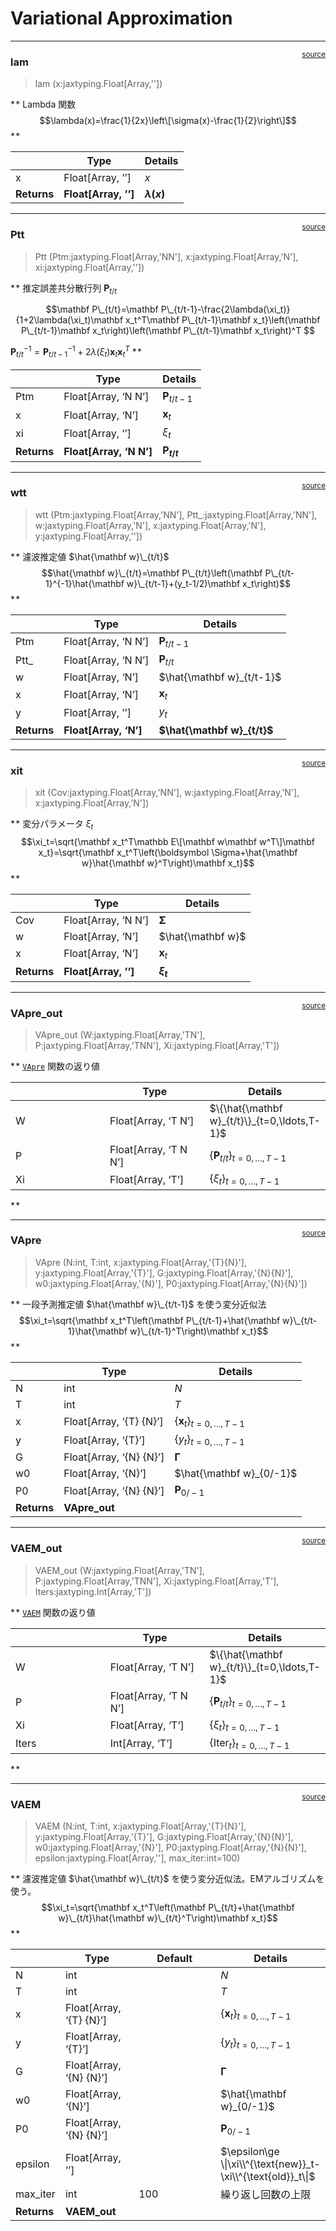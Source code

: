# Variational Approximation


<!-- WARNING: THIS FILE WAS AUTOGENERATED! DO NOT EDIT! -->

------------------------------------------------------------------------

<a
href="https://github.com/SuzuSys/KalmanPaper/blob/main/KalmanPaper/VA.py#L19"
target="_blank" style="float:right; font-size:smaller">source</a>

### lam

>  lam (x:jaxtyping.Float[Array,''])

* * Lambda 関数
$$\lambda(x)=\frac{1}{2x}\left\[\sigma(x)-\frac{1}{2}\right\]$$
* *

<table>
<thead>
<tr>
<th></th>
<th><strong>Type</strong></th>
<th><strong>Details</strong></th>
</tr>
</thead>
<tbody>
<tr>
<td>x</td>
<td>Float[Array, ’’]</td>
<td><span class="math inline"><em>x</em></span></td>
</tr>
<tr>
<td><strong>Returns</strong></td>
<td><strong>Float[Array, ’’]</strong></td>
<td><strong><span
class="math inline"><em>λ</em>(<em>x</em>)</span></strong></td>
</tr>
</tbody>
</table>

------------------------------------------------------------------------

<a
href="https://github.com/SuzuSys/KalmanPaper/blob/main/KalmanPaper/EKF.py#L19"
target="_blank" style="float:right; font-size:smaller">source</a>

### Ptt

>  Ptt (Ptm:jaxtyping.Float[Array,'NN'], x:jaxtyping.Float[Array,'N'],
>           xi:jaxtyping.Float[Array,''])

* * 推定誤差共分散行列 **P**<sub>*t*/*t*</sub>

$$\mathbf P\_{t/t}=\mathbf P\_{t/t-1}-\frac{2\lambda(\xi_t)}{1+2\lambda(\xi_t)\mathbf x_t^T\mathbf P\_{t/t-1}\mathbf x_t}\left(\mathbf P\_{t/t-1}\mathbf x_t\right)\left(\mathbf P\_{t/t-1}\mathbf x_t\right)^T $$

**P**<sub>*t*/*t*</sub><sup>−1</sup> = **P**<sub>*t*/*t* − 1</sub><sup>−1</sup> + 2*λ*(*ξ*<sub>*t*</sub>)**x**<sub>*t*</sub>**x**<sub>*t*</sub><sup>*T*</sup>
* *

<table>
<thead>
<tr>
<th></th>
<th><strong>Type</strong></th>
<th><strong>Details</strong></th>
</tr>
</thead>
<tbody>
<tr>
<td>Ptm</td>
<td>Float[Array, ‘N N’]</td>
<td><span
class="math inline"><strong>P</strong><sub><em>t</em>/<em>t</em> − 1</sub></span></td>
</tr>
<tr>
<td>x</td>
<td>Float[Array, ‘N’]</td>
<td><span
class="math inline"><strong>x</strong><sub><em>t</em></sub></span></td>
</tr>
<tr>
<td>xi</td>
<td>Float[Array, ’’]</td>
<td><span
class="math inline"><em>ξ</em><sub><em>t</em></sub></span></td>
</tr>
<tr>
<td><strong>Returns</strong></td>
<td><strong>Float[Array, ‘N N’]</strong></td>
<td><strong><span
class="math inline"><strong>P</strong><sub><em>t</em>/<em>t</em></sub></span></strong></td>
</tr>
</tbody>
</table>

------------------------------------------------------------------------

<a
href="https://github.com/SuzuSys/KalmanPaper/blob/main/KalmanPaper/EKF.py#L35"
target="_blank" style="float:right; font-size:smaller">source</a>

### wtt

>  wtt (Ptm:jaxtyping.Float[Array,'NN'], Ptt_:jaxtyping.Float[Array,'NN'],
>           w:jaxtyping.Float[Array,'N'], x:jaxtyping.Float[Array,'N'],
>           y:jaxtyping.Float[Array,''])

* * 濾波推定値 $\hat{\mathbf w}\_{t/t}$
$$\hat{\mathbf w}\_{t/t}=\mathbf P\_{t/t}\left(\mathbf P\_{t/t-1}^{-1}\hat{\mathbf w}\_{t/t-1}+(y_t-1/2)\mathbf x_t\right)$$
* *

<table>
<thead>
<tr>
<th></th>
<th><strong>Type</strong></th>
<th><strong>Details</strong></th>
</tr>
</thead>
<tbody>
<tr>
<td>Ptm</td>
<td>Float[Array, ‘N N’]</td>
<td><span
class="math inline"><strong>P</strong><sub><em>t</em>/<em>t</em> − 1</sub></span></td>
</tr>
<tr>
<td>Ptt_</td>
<td>Float[Array, ‘N N’]</td>
<td><span
class="math inline"><strong>P</strong><sub><em>t</em>/<em>t</em></sub></span></td>
</tr>
<tr>
<td>w</td>
<td>Float[Array, ‘N’]</td>
<td><span class="math inline">$\hat{\mathbf w}_{t/t-1}$</span></td>
</tr>
<tr>
<td>x</td>
<td>Float[Array, ‘N’]</td>
<td><span
class="math inline"><strong>x</strong><sub><em>t</em></sub></span></td>
</tr>
<tr>
<td>y</td>
<td>Float[Array, ’’]</td>
<td><span
class="math inline"><em>y</em><sub><em>t</em></sub></span></td>
</tr>
<tr>
<td><strong>Returns</strong></td>
<td><strong>Float[Array, ‘N’]</strong></td>
<td><strong><span class="math inline">$\hat{\mathbf
w}_{t/t}$</span></strong></td>
</tr>
</tbody>
</table>

------------------------------------------------------------------------

<a
href="https://github.com/SuzuSys/KalmanPaper/blob/main/KalmanPaper/VA.py#L63"
target="_blank" style="float:right; font-size:smaller">source</a>

### xit

>  xit (Cov:jaxtyping.Float[Array,'NN'], w:jaxtyping.Float[Array,'N'],
>           x:jaxtyping.Float[Array,'N'])

* * 変分パラメータ *ξ*<sub>*t*</sub>
$$\xi_t=\sqrt{\mathbf x_t^T\mathbb E\[\mathbf w\mathbf w^T\]\mathbf x_t}=\sqrt{\mathbf x_t^T\left(\boldsymbol \Sigma+\hat{\mathbf w}\hat{\mathbf w}^T\right)\mathbf x_t}$$
* *

<table>
<thead>
<tr>
<th></th>
<th><strong>Type</strong></th>
<th><strong>Details</strong></th>
</tr>
</thead>
<tbody>
<tr>
<td>Cov</td>
<td>Float[Array, ‘N N’]</td>
<td><span class="math inline"><strong>Σ</strong></span></td>
</tr>
<tr>
<td>w</td>
<td>Float[Array, ‘N’]</td>
<td><span class="math inline">$\hat{\mathbf w}$</span></td>
</tr>
<tr>
<td>x</td>
<td>Float[Array, ‘N’]</td>
<td><span
class="math inline"><strong>x</strong><sub><em>t</em></sub></span></td>
</tr>
<tr>
<td><strong>Returns</strong></td>
<td><strong>Float[Array, ’’]</strong></td>
<td><strong><span
class="math inline"><em>ξ</em><sub><em>t</em></sub></span></strong></td>
</tr>
</tbody>
</table>

------------------------------------------------------------------------

<a
href="https://github.com/SuzuSys/KalmanPaper/blob/main/KalmanPaper/VA.py#L75"
target="_blank" style="float:right; font-size:smaller">source</a>

### VApre_out

>  VApre_out (W:jaxtyping.Float[Array,'TN'], P:jaxtyping.Float[Array,'TNN'],
>                 Xi:jaxtyping.Float[Array,'T'])

* * [`VApre`](https://SuzuSys.github.io/KalmanPaper/VA/va.html#vapre)
関数の返り値

<table>
<colgroup>
<col style="width: 33%" />
<col style="width: 33%" />
<col style="width: 33%" />
</colgroup>
<thead>
<tr>
<th><span class="math inline"> </span></th>
<th>Type</th>
<th>Details</th>
</tr>
</thead>
<tbody>
<tr>
<td>W</td>
<td>Float[Array, ‘T N’]</td>
<td><span class="math inline">$\{\hat{\mathbf
w}_{t/t}\}_{t=0,\ldots,T-1}$</span></td>
</tr>
<tr>
<td>P</td>
<td>Float[Array, ‘T N N’]</td>
<td><span
class="math inline">{<strong>P</strong><sub><em>t</em>/<em>t</em></sub>}<sub><em>t</em> = 0, …, <em>T</em> − 1</sub></span></td>
</tr>
<tr>
<td>Xi</td>
<td>Float[Array, ‘T’]</td>
<td><span
class="math inline">{<em>ξ</em><sub><em>t</em></sub>}<sub><em>t</em> = 0, …, <em>T</em> − 1</sub></span></td>
</tr>
</tbody>
</table>

* *

------------------------------------------------------------------------

<a
href="https://github.com/SuzuSys/KalmanPaper/blob/main/KalmanPaper/VA.py#L93"
target="_blank" style="float:right; font-size:smaller">source</a>

### VApre

>  VApre (N:int, T:int, x:jaxtyping.Float[Array,'{T}{N}'],
>             y:jaxtyping.Float[Array,'{T}'], G:jaxtyping.Float[Array,'{N}{N}'],
>             w0:jaxtyping.Float[Array,'{N}'],
>             P0:jaxtyping.Float[Array,'{N}{N}'])

* * 一段予測推定値 $\hat{\mathbf w}\_{t/t-1}$ を使う変分近似法
$$\xi_t=\sqrt{\mathbf x_t^T\left(\mathbf P\_{t/t-1}+\hat{\mathbf w}\_{t/t-1}\hat{\mathbf w}\_{t/t-1}^T\right)\mathbf x_t}$$
* *

<table>
<thead>
<tr>
<th></th>
<th><strong>Type</strong></th>
<th><strong>Details</strong></th>
</tr>
</thead>
<tbody>
<tr>
<td>N</td>
<td>int</td>
<td><span class="math inline"><em>N</em></span></td>
</tr>
<tr>
<td>T</td>
<td>int</td>
<td><span class="math inline"><em>T</em></span></td>
</tr>
<tr>
<td>x</td>
<td>Float[Array, ‘{T} {N}’]</td>
<td><span
class="math inline">{<strong>x</strong><sub><em>t</em></sub>}<sub><em>t</em> = 0, …, <em>T</em> − 1</sub></span></td>
</tr>
<tr>
<td>y</td>
<td>Float[Array, ‘{T}’]</td>
<td><span
class="math inline">{<em>y</em><sub><em>t</em></sub>}<sub><em>t</em> = 0, …, <em>T</em> − 1</sub></span></td>
</tr>
<tr>
<td>G</td>
<td>Float[Array, ‘{N} {N}’]</td>
<td><span class="math inline"><strong>Γ</strong></span></td>
</tr>
<tr>
<td>w0</td>
<td>Float[Array, ‘{N}’]</td>
<td><span class="math inline">$\hat{\mathbf w}_{0/-1}$</span></td>
</tr>
<tr>
<td>P0</td>
<td>Float[Array, ‘{N} {N}’]</td>
<td><span
class="math inline"><strong>P</strong><sub>0/ − 1</sub></span></td>
</tr>
<tr>
<td><strong>Returns</strong></td>
<td><strong>VApre_out</strong></td>
<td></td>
</tr>
</tbody>
</table>

------------------------------------------------------------------------

<a
href="https://github.com/SuzuSys/KalmanPaper/blob/main/KalmanPaper/VA.py#L136"
target="_blank" style="float:right; font-size:smaller">source</a>

### VAEM_out

>  VAEM_out (W:jaxtyping.Float[Array,'TN'], P:jaxtyping.Float[Array,'TNN'],
>                Xi:jaxtyping.Float[Array,'T'], Iters:jaxtyping.Int[Array,'T'])

* * [`VAEM`](https://SuzuSys.github.io/KalmanPaper/VA/va.html#vaem)
関数の返り値

<table>
<colgroup>
<col style="width: 33%" />
<col style="width: 33%" />
<col style="width: 33%" />
</colgroup>
<thead>
<tr>
<th><span class="math inline"> </span></th>
<th>Type</th>
<th>Details</th>
</tr>
</thead>
<tbody>
<tr>
<td>W</td>
<td>Float[Array, ‘T N’]</td>
<td><span class="math inline">$\{\hat{\mathbf
w}_{t/t}\}_{t=0,\ldots,T-1}$</span></td>
</tr>
<tr>
<td>P</td>
<td>Float[Array, ‘T N N’]</td>
<td><span
class="math inline">{<strong>P</strong><sub><em>t</em>/<em>t</em></sub>}<sub><em>t</em> = 0, …, <em>T</em> − 1</sub></span></td>
</tr>
<tr>
<td>Xi</td>
<td>Float[Array, ‘T’]</td>
<td><span
class="math inline">{<em>ξ</em><sub><em>t</em></sub>}<sub><em>t</em> = 0, …, <em>T</em> − 1</sub></span></td>
</tr>
<tr>
<td>Iters</td>
<td>Int[Array, ‘T’]</td>
<td><span
class="math inline">{Iter<sub><em>t</em></sub>}<sub><em>t</em> = 0, …, <em>T</em> − 1</sub></span></td>
</tr>
</tbody>
</table>

* *

------------------------------------------------------------------------

<a
href="https://github.com/SuzuSys/KalmanPaper/blob/main/KalmanPaper/VA.py#L157"
target="_blank" style="float:right; font-size:smaller">source</a>

### VAEM

>  VAEM (N:int, T:int, x:jaxtyping.Float[Array,'{T}{N}'],
>            y:jaxtyping.Float[Array,'{T}'], G:jaxtyping.Float[Array,'{N}{N}'],
>            w0:jaxtyping.Float[Array,'{N}'],
>            P0:jaxtyping.Float[Array,'{N}{N}'],
>            epsilon:jaxtyping.Float[Array,''], max_iter:int=100)

* * 濾波推定値 $\hat{\mathbf w}\_{t/t}$
を使う変分近似法。EMアルゴリズムを使う。
$$\xi_t=\sqrt{\mathbf x_t^T\left(\mathbf P\_{t/t}+\hat{\mathbf w}\_{t/t}\hat{\mathbf w}\_{t/t}^T\right)\mathbf x_t}$$
* *

<table>
<colgroup>
<col style="width: 6%" />
<col style="width: 25%" />
<col style="width: 34%" />
<col style="width: 34%" />
</colgroup>
<thead>
<tr>
<th></th>
<th><strong>Type</strong></th>
<th><strong>Default</strong></th>
<th><strong>Details</strong></th>
</tr>
</thead>
<tbody>
<tr>
<td>N</td>
<td>int</td>
<td></td>
<td><span class="math inline"><em>N</em></span></td>
</tr>
<tr>
<td>T</td>
<td>int</td>
<td></td>
<td><span class="math inline"><em>T</em></span></td>
</tr>
<tr>
<td>x</td>
<td>Float[Array, ‘{T} {N}’]</td>
<td></td>
<td><span
class="math inline">{<strong>x</strong><sub><em>t</em></sub>}<sub><em>t</em> = 0, …, <em>T</em> − 1</sub></span></td>
</tr>
<tr>
<td>y</td>
<td>Float[Array, ‘{T}’]</td>
<td></td>
<td><span
class="math inline">{<em>y</em><sub><em>t</em></sub>}<sub><em>t</em> = 0, …, <em>T</em> − 1</sub></span></td>
</tr>
<tr>
<td>G</td>
<td>Float[Array, ‘{N} {N}’]</td>
<td></td>
<td><span class="math inline"><strong>Γ</strong></span></td>
</tr>
<tr>
<td>w0</td>
<td>Float[Array, ‘{N}’]</td>
<td></td>
<td><span class="math inline">$\hat{\mathbf w}_{0/-1}$</span></td>
</tr>
<tr>
<td>P0</td>
<td>Float[Array, ‘{N} {N}’]</td>
<td></td>
<td><span
class="math inline"><strong>P</strong><sub>0/ − 1</sub></span></td>
</tr>
<tr>
<td>epsilon</td>
<td>Float[Array, ’’]</td>
<td></td>
<td><span class="math inline">$\epsilon\ge
\|\xi\\^{\text{new}}_t-\xi\\^{\text{old}}_t\|$</span></td>
</tr>
<tr>
<td>max_iter</td>
<td>int</td>
<td>100</td>
<td>繰り返し回数の上限</td>
</tr>
<tr>
<td><strong>Returns</strong></td>
<td><strong>VAEM_out</strong></td>
<td></td>
<td></td>
</tr>
</tbody>
</table>
